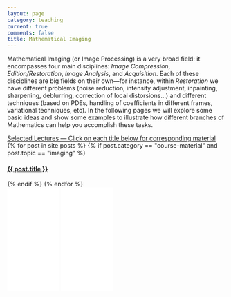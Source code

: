 ```yaml
---
layout: page
category: teaching
current: true
comments: false
title: Mathematical Imaging
---
```


Mathematical Imaging (or Image Processing) is a very broad field: it encompasses four main disciplines: *Image Compression*, *Edition/Restoration*, *Image Analysis*, and *Acquisition*.  Each of these disciplines are big fields on their own—for instance, within *Restoration* we have different problems (noise reduction, intensity adjustment, inpainting, sharpening, deblurring, correction of local distorsions…) and different techniques (based on PDEs, handling of coefficients in different frames, variational techniques, etc).  In the following pages we will explore some basic ideas and show some examples to illustrate how different branches of Mathematics can help you accomplish these tasks.

<div class="col-sm-8">
	<div class="list-group">
		<a href="#" class="list-group-item active">Selected Lectures — Click on each title below for corresponding material</a>
		{% for post in site.posts %}
		{% if post.category == "course-material" and post.topic == "imaging" %}
		<a href="{{ post.url | prepend: side.baseurl }}" class="list-group-item">
			<h4 class="list-group-item-heading">{{ post.title }}</h4>
		</a>
		{% endif %}
		{% endfor %}
	</div>
</div>
<div class="col-sm-4">
	<iframe style="width:120px;height:240px;" marginwidth="0" marginheight="0" scrolling="no" frameborder="0" src="//ws-na.amazon-adsystem.com/widgets/q?ServiceVersion=20070822&OneJS=1&Operation=GetAdHtml&MarketPlace=US&source=ac&ref=tf_til&ad_type=product_link&tracking_id=blancosilva-20&marketplace=amazon&region=US&placement=1439840458&asins=1439840458&linkId=FLHP4DLYSOTMF7XN&show_border=false&link_opens_in_new_window=true">
	</iframe>
	<iframe style="width:120px;height:240px;" marginwidth="0" marginheight="0" scrolling="no" frameborder="0" src="//ws-na.amazon-adsystem.com/widgets/q?ServiceVersion=20070822&OneJS=1&Operation=GetAdHtml&MarketPlace=US&source=ac&ref=tf_til&ad_type=product_link&tracking_id=blancosilva-20&marketplace=amazon&region=US&placement=0898712742&asins=0898712742&linkId=5SAE7JVTIDWJ4NCT&show_border=false&link_opens_in_new_window=true">
	</iframe>
</div>
